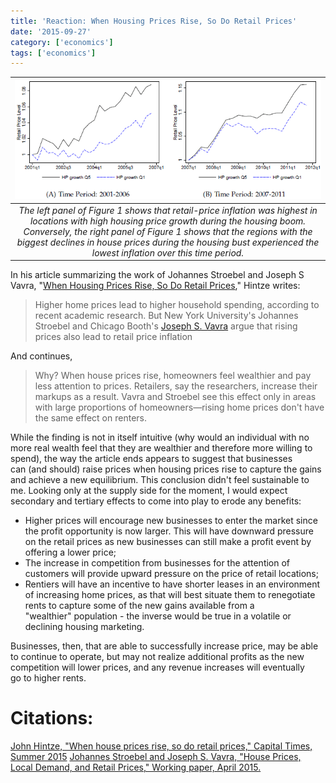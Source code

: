 ```yaml
---
title: 'Reaction: When Housing Prices Rise, So Do Retail Prices'
date: '2015-09-27'
category: ['economics']
tags: ['economics']
---
```


|                                                                                                                                                     ![](./stroebel-fig1-26-jan.png)                                                                                                                                                      |
| :--------------------------------------------------------------------------------------------------------------------------------------------------------------------------------------------------------------------------------------------------------------------------------------------------------------------------------------: |
| _The left panel of Figure 1 shows that retail-price inflation was highest in locations with high housing price growth during the housing boom. Conversely, the right panel of Figure 1 shows that the regions with the biggest declines in house prices during the housing bust experienced the lowest inflation over this time period._ |

In his article summarizing the work of Johannes Stroebel and Joseph S Vavra, "[When Housing Prices Rise, So Do Retail Prices](http://www.chicagobooth.edu/capideas/magazine/summer-2015/when-house-prices-rise-so-do-retail-prices)," Hintze writes:

> Higher home prices lead to higher household spending, according to recent academic research. But New York University's Johannes Stroebel and Chicago Booth's [Joseph S. Vavra](http://www.chicagobooth.edu/faculty/directory/v/joseph-s-vavra) argue that rising prices also lead to retail price inflation

And continues,

> Why? When house prices rise, homeowners feel wealthier and pay less attention to prices. Retailers, say the researchers, increase their markups as a result. Vavra and Stroebel see this effect only in areas with large proportions of homeowners—rising home prices don't have the same effect on renters.

While the finding is not in itself intuitive (why would an individual with no more real wealth feel that they are wealthier and therefore more willing to spend), the way the article ends appears to suggest that businesses can (and should) raise prices when housing prices rise to capture the gains and achieve a new equilibrium. This conclusion didn't feel sustainable to me. Looking only at the supply side for the moment, I would expect secondary and tertiary effects to come into play to erode any benefits:

-   Higher prices will encourage new businesses to enter the market since the profit opportunity is now larger. This will have downward pressure on the retail prices as new businesses can still make a profit event by offering a lower price;
-   The increase in competition from businesses for the attention of customers will provide upward pressure on the price of retail locations;
-   Rentiers will have an incentive to have shorter leases in an environment of increasing home prices, as that will best situate them to renegotiate rents to capture some of the new gains available from a "wealthier" population - the inverse would be true in a volatile or declining housing marketing.

Businesses, then, that are able to successfully increase price, may be able to continue to operate, but may not realize additional profits as the new competition will lower prices, and any revenue increases will eventually go to higher rents.

# Citations:

[John Hintze, "When house prices rise, so do retail prices," Capital Times, Summer 2015](http://www.chicagobooth.edu/capideas/magazine/summer-2015/when-house-prices-rise-so-do-retail-prices) [Johannes Stroebel and Joseph S. Vavra, "House Prices, Local Demand, and Retail Prices," Working paper, April 2015.](http://www.nber.org/papers/w20710)
